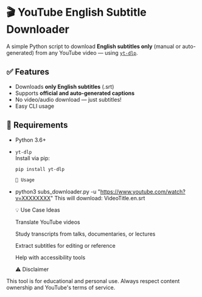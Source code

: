 # 🎬 YouTube English Subtitle Downloader

A simple Python script to download **English subtitles only** (manual or auto-generated) from any YouTube video — using [`yt-dlp`](https://github.com/yt-dlp/yt-dlp).

## ✅ Features

- Downloads **only English subtitles** (.srt)
- Supports **official and auto-generated captions**
- No video/audio download — just subtitles!
- Easy CLI usage

## 🧰 Requirements

- Python 3.6+
- `yt-dlp`  
  Install via pip:
  ```bash
  pip install yt-dlp

  🚀 Usage
  
- python3 subs_downloader.py -u "https://www.youtube.com/watch?v=XXXXXXXX"
This will download: VideoTitle.en.srt

    💡 Use Case Ideas

  Translate YouTube videos

  Study transcripts from talks, documentaries, or lectures

   Extract subtitles for editing or reference

  Help with accessibility tools

     ⚠️ Disclaimer

This tool is for educational and personal use. Always respect content ownership and YouTube's terms of service.
  
